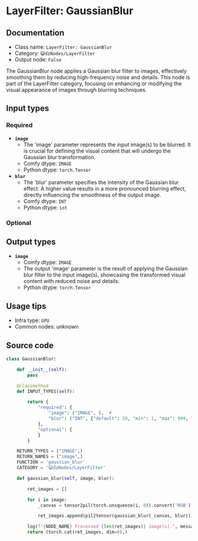 # LayerFilter: GaussianBlur
## Documentation
- Class name: `LayerFilter: GaussianBlur`
- Category: `😺dzNodes/LayerFilter`
- Output node: `False`

The GaussianBlur node applies a Gaussian blur filter to images, effectively smoothing them by reducing high-frequency noise and details. This node is part of the LayerFilter category, focusing on enhancing or modifying the visual appearance of images through blurring techniques.
## Input types
### Required
- **`image`**
    - The 'image' parameter represents the input image(s) to be blurred. It is crucial for defining the visual content that will undergo the Gaussian blur transformation.
    - Comfy dtype: `IMAGE`
    - Python dtype: `torch.Tensor`
- **`blur`**
    - The 'blur' parameter specifies the intensity of the Gaussian blur effect. A higher value results in a more pronounced blurring effect, directly influencing the smoothness of the output image.
    - Comfy dtype: `INT`
    - Python dtype: `int`
### Optional
## Output types
- **`image`**
    - Comfy dtype: `IMAGE`
    - The output 'image' parameter is the result of applying the Gaussian blur filter to the input image(s), showcasing the transformed visual content with reduced noise and details.
    - Python dtype: `torch.Tensor`
## Usage tips
- Infra type: `GPU`
- Common nodes: unknown


## Source code
```python
class GaussianBlur:

    def __init__(self):
        pass

    @classmethod
    def INPUT_TYPES(self):

        return {
            "required": {
                "image": ("IMAGE", ),  #
                "blur": ("INT", {"default": 20, "min": 1, "max": 999, "step": 1}),  # 模糊
            },
            "optional": {
            }
        }

    RETURN_TYPES = ("IMAGE",)
    RETURN_NAMES = ("image",)
    FUNCTION = 'gaussian_blur'
    CATEGORY = '😺dzNodes/LayerFilter'

    def gaussian_blur(self, image, blur):

        ret_images = []

        for i in image:
            _canvas = tensor2pil(torch.unsqueeze(i, 0)).convert('RGB')

            ret_images.append(pil2tensor(gaussian_blur(_canvas, blur)))

        log(f"{NODE_NAME} Processed {len(ret_images)} image(s).", message_type='finish')
        return (torch.cat(ret_images, dim=0),)

```

